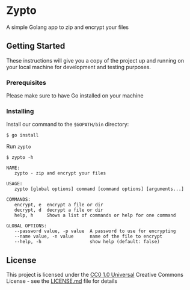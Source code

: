 # Zypto

A simple Golang app to zip and encrypt your files

## Getting Started

These instructions will give you a copy of the project up and running on
your local machine for development and testing purposes.

### Prerequisites

Please make sure to have Go installed on your machine

### Installing

Install our command to the `$GOPATH/bin` directory:

    $ go install

Run `zypto`

``` 
$ zypto -h

NAME:
   zypto - zip and encrypt your files

USAGE:
   zypto [global options] command [command options] [arguments...]

COMMANDS:
   encrypt, e  encrypt a file or dir
   decrypt, d  decrypt a file or dir
   help, h     Shows a list of commands or help for one command

GLOBAL OPTIONS:
   --password value, -p value  A password to use for encrypting
   --name value, -n value      name of the file to encrypt
   --help, -h                  show help (default: false)
 ```


## License

This project is licensed under the [CC0 1.0 Universal](LICENSE.md)
Creative Commons License - see the [LICENSE.md](LICENSE.md) file for
details
